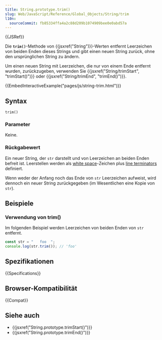 ```yaml
---
title: String.prototype.trim()
slug: Web/JavaScript/Reference/Global_Objects/String/trim
l10n:
  sourceCommit: fb85334ffa4a2c88d209b1074909bee0e0abd57a
---
```


{{JSRef}}

Die **`trim()`**-Methode von {{jsxref("String")}}-Werten entfernt Leerzeichen von beiden Enden dieses Strings und gibt einen neuen String zurück, ohne den ursprünglichen String zu ändern.

Um einen neuen String mit Leerzeichen, die nur von einem Ende entfernt wurden, zurückzugeben, verwenden Sie {{jsxref("String/trimStart", "trimStart()")}} oder {{jsxref("String/trimEnd", "trimEnd()")}}.

{{EmbedInteractiveExample("pages/js/string-trim.html")}}

## Syntax

```js-nolint
trim()
```

### Parameter

Keine.

### Rückgabewert

Ein neuer String, der `str` darstellt und von Leerzeichen an beiden Enden befreit ist. Leerstellen werden als [white space](/de/docs/Web/JavaScript/Reference/Lexical_grammar#white_space)-Zeichen plus [line terminators](/de/docs/Web/JavaScript/Reference/Lexical_grammar#line_terminators) definiert.

Wenn weder der Anfang noch das Ende von `str` Leerzeichen aufweist, wird dennoch ein neuer String zurückgegeben (im Wesentlichen eine Kopie von `str`).

## Beispiele

### Verwendung von trim()

Im folgenden Beispiel werden Leerzeichen von beiden Enden von `str` entfernt.

```js
const str = "   foo  ";
console.log(str.trim()); // 'foo'
```

## Spezifikationen

{{Specifications}}

## Browser-Kompatibilität

{{Compat}}

## Siehe auch

- {{jsxref("String.prototype.trimStart()")}}
- {{jsxref("String.prototype.trimEnd()")}}
